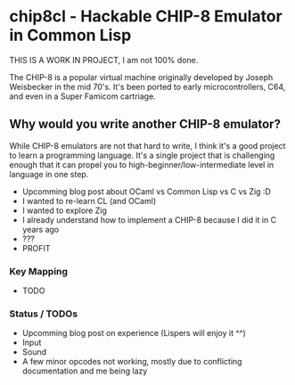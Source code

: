 # chip8cl - Hackable CHIP-8 Emulator in Common Lisp

THIS IS A WORK IN PROJECT, I am not 100% done.

The CHIP-8 is a popular virtual machine originally developed by Joseph
Weisbecker in the mid 70's. It's been ported to early
microcontrollers, C64, and even in a Super Famicom cartriage.

## Why would you write another CHIP-8 emulator?

While CHIP-8 emulators are not that hard to write, I think it's a good
project to learn a programming language. It's a single project that is
challenging enough that it can propel you to
high-beginner/low-intermediate level in language in one step.

- Upcomming blog post about OCaml vs Common Lisp vs C vs Zig :D
- I wanted to re-learn CL (and OCaml)
- I wanted to explore Zig
- I already understand how to implement a CHIP-8 because I did it in C
  years ago
- ???
- PROFIT

### Key Mapping

- TODO


### Status / TODOs

- Upcomming blog post on experience (Lispers will enjoy it ^^)
- Input
- Sound
- A few minor opcodes not working, mostly due to conflicting
  documentation and me being lazy
